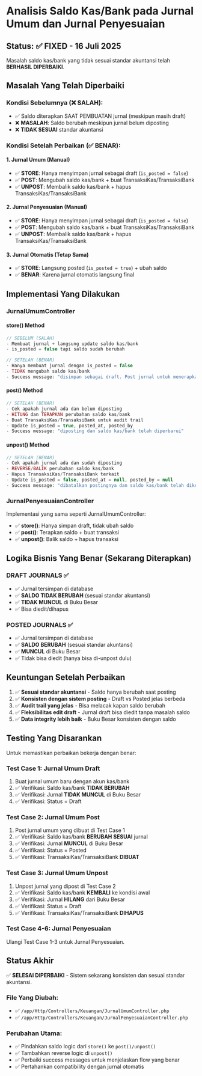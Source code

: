 # Analisis Saldo Kas/Bank pada Jurnal Umum dan Jurnal Penyesuaian

## Status: ✅ FIXED - 16 Juli 2025

Masalah saldo kas/bank yang tidak sesuai standar akuntansi telah **BERHASIL DIPERBAIKI**.

## Masalah Yang Telah Diperbaiki

### Kondisi Sebelumnya (❌ SALAH):

-   ✅ Saldo diterapkan SAAT PEMBUATAN jurnal (meskipun masih draft)
-   ❌ **MASALAH**: Saldo berubah meskipun jurnal belum diposting
-   ❌ **TIDAK SESUAI** standar akuntansi

### Kondisi Setelah Perbaikan (✅ BENAR):

#### 1. **Jurnal Umum (Manual)**

-   ✅ **STORE**: Hanya menyimpan jurnal sebagai draft (`is_posted = false`)
-   ✅ **POST**: Mengubah saldo kas/bank + buat TransaksiKas/TransaksiBank
-   ✅ **UNPOST**: Membalik saldo kas/bank + hapus TransaksiKas/TransaksiBank

#### 2. **Jurnal Penyesuaian (Manual)**

-   ✅ **STORE**: Hanya menyimpan jurnal sebagai draft (`is_posted = false`)
-   ✅ **POST**: Mengubah saldo kas/bank + buat TransaksiKas/TransaksiBank
-   ✅ **UNPOST**: Membalik saldo kas/bank + hapus TransaksiKas/TransaksiBank

#### 3. **Jurnal Otomatis (Tetap Sama)**

-   ✅ **STORE**: Langsung posted (`is_posted = true`) + ubah saldo
-   ✅ **BENAR**: Karena jurnal otomatis langsung final

## Implementasi Yang Dilakukan

### **JurnalUmumController**

#### **store() Method**

```php
// SEBELUM (SALAH)
- Membuat jurnal + langsung update saldo kas/bank
- is_posted = false tapi saldo sudah berubah

// SETELAH (BENAR)
- Hanya membuat jurnal dengan is_posted = false
- TIDAK mengubah saldo kas/bank
- Success message: "disimpan sebagai draft. Post jurnal untuk menerapkan perubahan saldo"
```

#### **post() Method**

```php
// SETELAH (BENAR)
- Cek apakah jurnal ada dan belum diposting
- HITUNG dan TERAPKAN perubahan saldo kas/bank
- Buat TransaksiKas/TransaksiBank untuk audit trail
- Update is_posted = true, posted_at, posted_by
- Success message: "diposting dan saldo kas/bank telah diperbarui"
```

#### **unpost() Method**

```php
// SETELAH (BENAR)
- Cek apakah jurnal ada dan sudah diposting
- REVERSE/BALIK perubahan saldo kas/bank
- Hapus TransaksiKas/TransaksiBank terkait
- Update is_posted = false, posted_at = null, posted_by = null
- Success message: "dibatalkan postingnya dan saldo kas/bank telah dikembalikan"
```

### **JurnalPenyesuaianController**

Implementasi yang sama seperti JurnalUmumController:

-   ✅ **store()**: Hanya simpan draft, tidak ubah saldo
-   ✅ **post()**: Terapkan saldo + buat transaksi
-   ✅ **unpost()**: Balik saldo + hapus transaksi

## Logika Bisnis Yang Benar (Sekarang Diterapkan)

### **DRAFT JOURNALS** ✅

-   ✅ Jurnal tersimpan di database
-   ✅ **SALDO TIDAK BERUBAH** (sesuai standar akuntansi)
-   ✅ **TIDAK MUNCUL** di Buku Besar
-   ✅ Bisa diedit/dihapus

### **POSTED JOURNALS** ✅

-   ✅ Jurnal tersimpan di database
-   ✅ **SALDO BERUBAH** (sesuai standar akuntansi)
-   ✅ **MUNCUL** di Buku Besar
-   ✅ Tidak bisa diedit (hanya bisa di-unpost dulu)

## Keuntungan Setelah Perbaikan

1. ✅ **Sesuai standar akuntansi** - Saldo hanya berubah saat posting
2. ✅ **Konsisten dengan sistem posting** - Draft vs Posted jelas berbeda
3. ✅ **Audit trail yang jelas** - Bisa melacak kapan saldo berubah
4. ✅ **Fleksibilitas edit draft** - Jurnal draft bisa diedit tanpa masalah saldo
5. ✅ **Data integrity lebih baik** - Buku Besar konsisten dengan saldo

## Testing Yang Disarankan

Untuk memastikan perbaikan bekerja dengan benar:

### **Test Case 1: Jurnal Umum Draft**

1. Buat jurnal umum baru dengan akun kas/bank
2. ✅ Verifikasi: Saldo kas/bank **TIDAK BERUBAH**
3. ✅ Verifikasi: Jurnal **TIDAK MUNCUL** di Buku Besar
4. ✅ Verifikasi: Status = Draft

### **Test Case 2: Jurnal Umum Post**

1. Post jurnal umum yang dibuat di Test Case 1
2. ✅ Verifikasi: Saldo kas/bank **BERUBAH SESUAI** jurnal
3. ✅ Verifikasi: Jurnal **MUNCUL** di Buku Besar
4. ✅ Verifikasi: Status = Posted
5. ✅ Verifikasi: TransaksiKas/TransaksiBank **DIBUAT**

### **Test Case 3: Jurnal Umum Unpost**

1. Unpost jurnal yang dipost di Test Case 2
2. ✅ Verifikasi: Saldo kas/bank **KEMBALI** ke kondisi awal
3. ✅ Verifikasi: Jurnal **HILANG** dari Buku Besar
4. ✅ Verifikasi: Status = Draft
5. ✅ Verifikasi: TransaksiKas/TransaksiBank **DIHAPUS**

### **Test Case 4-6: Jurnal Penyesuaian**

Ulangi Test Case 1-3 untuk Jurnal Penyesuaian.

## Status Akhir

✅ **SELESAI DIPERBAIKI** - Sistem sekarang konsisten dan sesuai standar akuntansi.

### File Yang Diubah:

-   ✅ `/app/Http/Controllers/Keuangan/JurnalUmumController.php`
-   ✅ `/app/Http/Controllers/Keuangan/JurnalPenyesuaianController.php`

### Perubahan Utama:

-   ✅ Pindahkan saldo logic dari `store()` ke `post()/unpost()`
-   ✅ Tambahkan reverse logic di `unpost()`
-   ✅ Perbaiki success messages untuk menjelaskan flow yang benar
-   ✅ Pertahankan compatibility dengan jurnal otomatis
